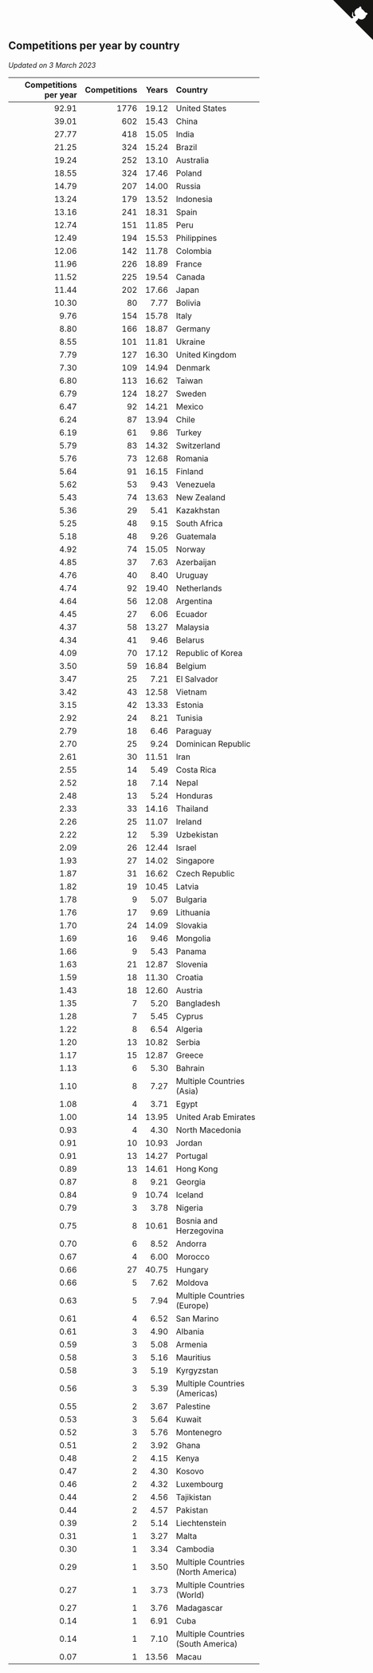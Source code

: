 ## Competitions per year by country

*Updated on  3 March 2023*

| Competitions per year | Competitions | Years | Country |
| ---: | ---: | ---: | :--- |
| 92.91 | 1776 | 19.12 | United States |
| 39.01 | 602 | 15.43 | China |
| 27.77 | 418 | 15.05 | India |
| 21.25 | 324 | 15.24 | Brazil |
| 19.24 | 252 | 13.10 | Australia |
| 18.55 | 324 | 17.46 | Poland |
| 14.79 | 207 | 14.00 | Russia |
| 13.24 | 179 | 13.52 | Indonesia |
| 13.16 | 241 | 18.31 | Spain |
| 12.74 | 151 | 11.85 | Peru |
| 12.49 | 194 | 15.53 | Philippines |
| 12.06 | 142 | 11.78 | Colombia |
| 11.96 | 226 | 18.89 | France |
| 11.52 | 225 | 19.54 | Canada |
| 11.44 | 202 | 17.66 | Japan |
| 10.30 | 80 | 7.77 | Bolivia |
| 9.76 | 154 | 15.78 | Italy |
| 8.80 | 166 | 18.87 | Germany |
| 8.55 | 101 | 11.81 | Ukraine |
| 7.79 | 127 | 16.30 | United Kingdom |
| 7.30 | 109 | 14.94 | Denmark |
| 6.80 | 113 | 16.62 | Taiwan |
| 6.79 | 124 | 18.27 | Sweden |
| 6.47 | 92 | 14.21 | Mexico |
| 6.24 | 87 | 13.94 | Chile |
| 6.19 | 61 | 9.86 | Turkey |
| 5.79 | 83 | 14.32 | Switzerland |
| 5.76 | 73 | 12.68 | Romania |
| 5.64 | 91 | 16.15 | Finland |
| 5.62 | 53 | 9.43 | Venezuela |
| 5.43 | 74 | 13.63 | New Zealand |
| 5.36 | 29 | 5.41 | Kazakhstan |
| 5.25 | 48 | 9.15 | South Africa |
| 5.18 | 48 | 9.26 | Guatemala |
| 4.92 | 74 | 15.05 | Norway |
| 4.85 | 37 | 7.63 | Azerbaijan |
| 4.76 | 40 | 8.40 | Uruguay |
| 4.74 | 92 | 19.40 | Netherlands |
| 4.64 | 56 | 12.08 | Argentina |
| 4.45 | 27 | 6.06 | Ecuador |
| 4.37 | 58 | 13.27 | Malaysia |
| 4.34 | 41 | 9.46 | Belarus |
| 4.09 | 70 | 17.12 | Republic of Korea |
| 3.50 | 59 | 16.84 | Belgium |
| 3.47 | 25 | 7.21 | El Salvador |
| 3.42 | 43 | 12.58 | Vietnam |
| 3.15 | 42 | 13.33 | Estonia |
| 2.92 | 24 | 8.21 | Tunisia |
| 2.79 | 18 | 6.46 | Paraguay |
| 2.70 | 25 | 9.24 | Dominican Republic |
| 2.61 | 30 | 11.51 | Iran |
| 2.55 | 14 | 5.49 | Costa Rica |
| 2.52 | 18 | 7.14 | Nepal |
| 2.48 | 13 | 5.24 | Honduras |
| 2.33 | 33 | 14.16 | Thailand |
| 2.26 | 25 | 11.07 | Ireland |
| 2.22 | 12 | 5.39 | Uzbekistan |
| 2.09 | 26 | 12.44 | Israel |
| 1.93 | 27 | 14.02 | Singapore |
| 1.87 | 31 | 16.62 | Czech Republic |
| 1.82 | 19 | 10.45 | Latvia |
| 1.78 | 9 | 5.07 | Bulgaria |
| 1.76 | 17 | 9.69 | Lithuania |
| 1.70 | 24 | 14.09 | Slovakia |
| 1.69 | 16 | 9.46 | Mongolia |
| 1.66 | 9 | 5.43 | Panama |
| 1.63 | 21 | 12.87 | Slovenia |
| 1.59 | 18 | 11.30 | Croatia |
| 1.43 | 18 | 12.60 | Austria |
| 1.35 | 7 | 5.20 | Bangladesh |
| 1.28 | 7 | 5.45 | Cyprus |
| 1.22 | 8 | 6.54 | Algeria |
| 1.20 | 13 | 10.82 | Serbia |
| 1.17 | 15 | 12.87 | Greece |
| 1.13 | 6 | 5.30 | Bahrain |
| 1.10 | 8 | 7.27 | Multiple Countries (Asia) |
| 1.08 | 4 | 3.71 | Egypt |
| 1.00 | 14 | 13.95 | United Arab Emirates |
| 0.93 | 4 | 4.30 | North Macedonia |
| 0.91 | 10 | 10.93 | Jordan |
| 0.91 | 13 | 14.27 | Portugal |
| 0.89 | 13 | 14.61 | Hong Kong |
| 0.87 | 8 | 9.21 | Georgia |
| 0.84 | 9 | 10.74 | Iceland |
| 0.79 | 3 | 3.78 | Nigeria |
| 0.75 | 8 | 10.61 | Bosnia and Herzegovina |
| 0.70 | 6 | 8.52 | Andorra |
| 0.67 | 4 | 6.00 | Morocco |
| 0.66 | 27 | 40.75 | Hungary |
| 0.66 | 5 | 7.62 | Moldova |
| 0.63 | 5 | 7.94 | Multiple Countries (Europe) |
| 0.61 | 4 | 6.52 | San Marino |
| 0.61 | 3 | 4.90 | Albania |
| 0.59 | 3 | 5.08 | Armenia |
| 0.58 | 3 | 5.16 | Mauritius |
| 0.58 | 3 | 5.19 | Kyrgyzstan |
| 0.56 | 3 | 5.39 | Multiple Countries (Americas) |
| 0.55 | 2 | 3.67 | Palestine |
| 0.53 | 3 | 5.64 | Kuwait |
| 0.52 | 3 | 5.76 | Montenegro |
| 0.51 | 2 | 3.92 | Ghana |
| 0.48 | 2 | 4.15 | Kenya |
| 0.47 | 2 | 4.30 | Kosovo |
| 0.46 | 2 | 4.32 | Luxembourg |
| 0.44 | 2 | 4.56 | Tajikistan |
| 0.44 | 2 | 4.57 | Pakistan |
| 0.39 | 2 | 5.14 | Liechtenstein |
| 0.31 | 1 | 3.27 | Malta |
| 0.30 | 1 | 3.34 | Cambodia |
| 0.29 | 1 | 3.50 | Multiple Countries (North America) |
| 0.27 | 1 | 3.73 | Multiple Countries (World) |
| 0.27 | 1 | 3.76 | Madagascar |
| 0.14 | 1 | 6.91 | Cuba |
| 0.14 | 1 | 7.10 | Multiple Countries (South America) |
| 0.07 | 1 | 13.56 | Macau |


<a href="https://github.com/JustinTimeCuber/wca_statistics" class="github-corner" aria-label="View source on Github"><svg width="80" height="80" viewBox="0 0 250 250" style="fill:#151513; color:#fff; position: absolute; top: 0; border: 0; right: 0;" aria-hidden="true"><path d="M0,0 L115,115 L130,115 L142,142 L250,250 L250,0 Z"></path><path d="M128.3,109.0 C113.8,99.7 119.0,89.6 119.0,89.6 C122.0,82.7 120.5,78.6 120.5,78.6 C119.2,72.0 123.4,76.3 123.4,76.3 C127.3,80.9 125.5,87.3 125.5,87.3 C122.9,97.6 130.6,101.9 134.4,103.2" fill="currentColor" style="transform-origin: 130px 106px;" class="octo-arm"></path><path d="M115.0,115.0 C114.9,115.1 118.7,116.5 119.8,115.4 L133.7,101.6 C136.9,99.2 139.9,98.4 142.2,98.6 C133.8,88.0 127.5,74.4 143.8,58.0 C148.5,53.4 154.0,51.2 159.7,51.0 C160.3,49.4 163.2,43.6 171.4,40.1 C171.4,40.1 176.1,42.5 178.8,56.2 C183.1,58.6 187.2,61.8 190.9,65.4 C194.5,69.0 197.7,73.2 200.1,77.6 C213.8,80.2 216.3,84.9 216.3,84.9 C212.7,93.1 206.9,96.0 205.4,96.6 C205.1,102.4 203.0,107.8 198.3,112.5 C181.9,128.9 168.3,122.5 157.7,114.1 C157.9,116.9 156.7,120.9 152.7,124.9 L141.0,136.5 C139.8,137.7 141.6,141.9 141.8,141.8 Z" fill="currentColor" class="octo-body"></path></svg></a><style>.github-corner:hover .octo-arm{animation:octocat-wave 560ms ease-in-out}@keyframes octocat-wave{0%,100%{transform:rotate(0)}20%,60%{transform:rotate(-25deg)}40%,80%{transform:rotate(10deg)}}@media (max-width:500px){.github-corner:hover .octo-arm{animation:none}.github-corner .octo-arm{animation:octocat-wave 560ms ease-in-out}}</style>
